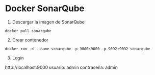 # Docker SonarQube

1. Descargar la imagen de SonarQube

```
docker pull sonarqube
```

2. Crear contenedor

```
docker run -d --name sonarqube -p 9000:9000 -p 9092:9092 sonarqube
```

3. Login

http://localhost:9000
usuario: admin
contraseña: admin
